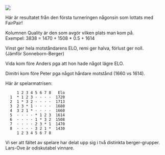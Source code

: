 ![](Premiär.png)

Här är resultatet från den första turneringen någonsin som lottats med FairPair!

Kolumnen Quality är den som avgör vilken plats man kom på.  
Exempel: 3838 = 1470 + 1508 * 0.5 + 1614  

Vinst ger hela motståndarens ELO, remi ger halva, förlust ger noll.  
(Jämför Sonneborn-Berger)

Vida kom före Anders pga att hon hade något lägre ELO. 

Dimitri kom före Peter pga något hårdare motstånd (1660 vs 1614).  

Här är spelarmatrisen:
```
     1 2 3 4 5 6 7 8   Elo
  1  * 1 2 3 · · · ·  1720
  2  1 * 3 2 · · · ·  1713
  3  2 3 * 1 · · · ·  1680
  4  3 2 1 * · · · ·  1660
  5  · · · · * 1 2 3  1614
  6  · · · · 1 * 3 2  1508
  7  · · · · 2 3 * 1  1470
  8  · · · · 3 2 1 *  1430
     1 2 3 4 5 6 7 8
```

Vi ser att fältet av spelare har delat upp sig i två distinkta berger-grupper.  
Lars-Ove är odiskutabel vinnare.  
